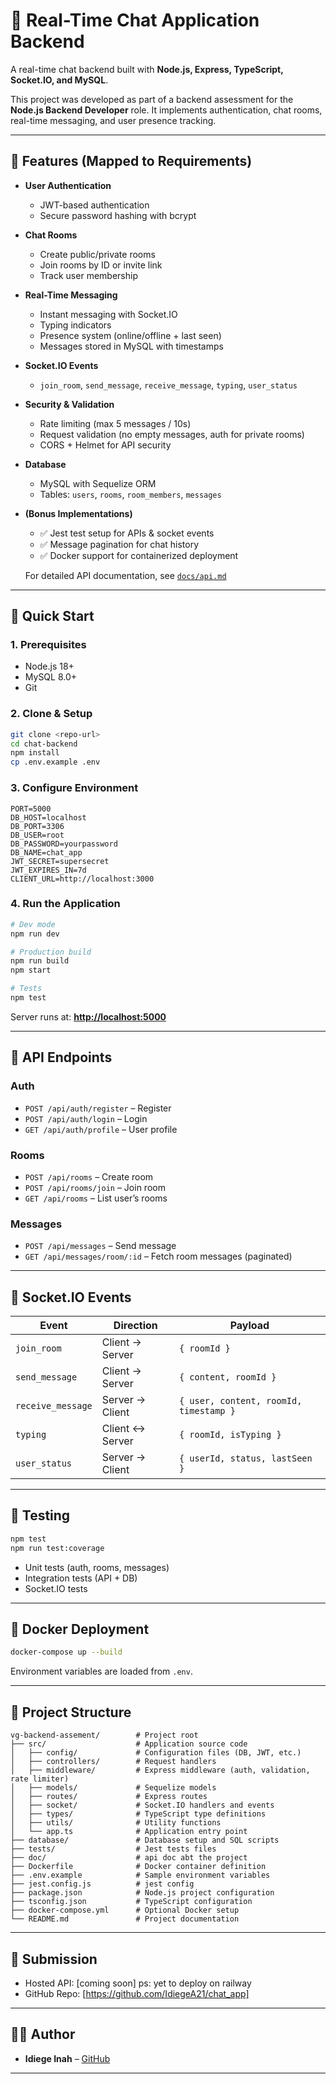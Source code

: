 # 💬 Real-Time Chat Application Backend

A real-time chat backend built with **Node.js, Express, TypeScript, Socket.IO, and MySQL**.

This project was developed as part of a backend assessment for the **Node.js Backend Developer** role. It implements authentication, chat rooms, real-time messaging, and user presence tracking.

---

## 🌟 Features (Mapped to Requirements)

* **User Authentication**

  * JWT-based authentication
  * Secure password hashing with bcrypt

* **Chat Rooms**

  * Create public/private rooms
  * Join rooms by ID or invite link
  * Track user membership

* **Real-Time Messaging**

  * Instant messaging with Socket.IO
  * Typing indicators
  * Presence system (online/offline + last seen)
  * Messages stored in MySQL with timestamps

* **Socket.IO Events**

  * `join_room`, `send_message`, `receive_message`, `typing`, `user_status`

* **Security & Validation**

  * Rate limiting (max 5 messages / 10s)
  * Request validation (no empty messages, auth for private rooms)
  * CORS + Helmet for API security

* **Database**

  * MySQL with Sequelize ORM
  * Tables: `users`, `rooms`, `room_members`, `messages`

* **(Bonus Implementations)**

  * ✅ Jest test setup for APIs & socket events
  * ✅ Message pagination for chat history
  * ✅ Docker support for containerized deployment

  
  For detailed API documentation, see [`docs/api.md`](docs/api.md)

---

## 🚀 Quick Start

### 1. Prerequisites

* Node.js 18+
* MySQL 8.0+
* Git

### 2. Clone & Setup

```bash
git clone <repo-url>
cd chat-backend
npm install
cp .env.example .env
```

### 3. Configure Environment

```env
PORT=5000
DB_HOST=localhost
DB_PORT=3306
DB_USER=root
DB_PASSWORD=yourpassword
DB_NAME=chat_app
JWT_SECRET=supersecret
JWT_EXPIRES_IN=7d
CLIENT_URL=http://localhost:3000
```

### 4. Run the Application

```bash
# Dev mode
npm run dev

# Production build
npm run build
npm start

# Tests
npm test
```

Server runs at: **[http://localhost:5000](http://localhost:5000)**

---

## 📡 API Endpoints

### Auth

* `POST /api/auth/register` – Register
* `POST /api/auth/login` – Login
* `GET /api/auth/profile` – User profile

### Rooms

* `POST /api/rooms` – Create room
* `POST /api/rooms/join` – Join room
* `GET /api/rooms` – List user’s rooms

### Messages

* `POST /api/messages` – Send message
* `GET /api/messages/room/:id` – Fetch room messages (paginated)

---

## 🔌 Socket.IO Events

| Event             | Direction       | Payload                                |
| ----------------- | --------------- | -------------------------------------- |
| `join_room`       | Client → Server | `{ roomId }`                           |
| `send_message`    | Client → Server | `{ content, roomId }`                  |
| `receive_message` | Server → Client | `{ user, content, roomId, timestamp }` |
| `typing`          | Client ↔ Server | `{ roomId, isTyping }`                 |
| `user_status`     | Server → Client | `{ userId, status, lastSeen }`         |

---

## 🧪 Testing

```bash
npm test
npm run test:coverage
```

* Unit tests (auth, rooms, messages)
* Integration tests (API + DB)
* Socket.IO tests

---

## 🐳 Docker Deployment

```bash
docker-compose up --build
```

Environment variables are loaded from `.env`.

---

## 📂 Project Structure
```
vg-backend-assement/        # Project root
├── src/                    # Application source code
│   ├── config/             # Configuration files (DB, JWT, etc.)
│   ├── controllers/        # Request handlers
│   ├── middleware/         # Express middleware (auth, validation, rate limiter)
│   ├── models/             # Sequelize models
│   ├── routes/             # Express routes
│   ├── socket/             # Socket.IO handlers and events
│   ├── types/              # TypeScript type definitions
│   ├── utils/              # Utility functions
│   └── app.ts              # Application entry point
├── database/               # Database setup and SQL scripts
├── tests/                  # Jest tests files
├── doc/                    # api doc abt the project
├── Dockerfile              # Docker container definition
├── .env.example            # Sample environment variables
├── jest.config.js          # jest config
├── package.json            # Node.js project configuration
├── tsconfig.json           # TypeScript configuration
├── docker-compose.yml      # Optional Docker setup
└── README.md               # Project documentation
```
---

## 📄 Submission

* Hosted API: \[coming soon] ps: yet to deploy on railway
* GitHub Repo: \[https://github.com/IdiegeA21/chat_app]

---

## 👨‍💻 Author

* **Idiege Inah** – [GitHub](https://github.com/IdiegeA21)

---

